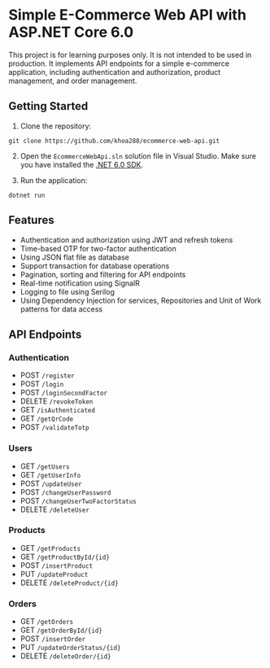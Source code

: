 # Simple E-Commerce Web API with ASP.NET Core 6.0

This project is for learning purposes only. It is not intended to be used in production. It implements API endpoints for a simple e-commerce application, including authentication and authorization, product management, and order management.

## Getting Started

1. Clone the repository:

```
git clone https://github.com/khoa288/ecommerce-web-api.git
```

2. Open the `EcommerceWebApi.sln` solution file in Visual Studio. Make sure you have installed the [.NET 6.0 SDK](https://dotnet.microsoft.com/download/dotnet/6.0).

3. Run the application:

```
dotnet run
```

## Features

- Authentication and authorization using JWT and refresh tokens
- Time-based OTP for two-factor authentication
- Using JSON flat file as database
- Support transaction for database operations
- Pagination, sorting and filtering for API endpoints
- Real-time notification using SignalR
- Logging to file using Serilog
- Using Dependency Injection for services, Repositories and Unit of Work patterns for data access

## API Endpoints

### Authentication

- POST `/register`
- POST `/login`
- POST `/loginSecondFactor`
- DELETE `/revokeToken`
- GET `/isAuthenticated`
- GET `/getQrCode`
- POST `/validateTotp`

### Users

- GET `/getUsers`
- GET `/getUserInfo`
- POST `/updateUser`
- POST `/changeUserPassword`
- POST `/changeUserTwoFactorStatus`
- DELETE `/deleteUser`

### Products

- GET `/getProducts`
- GET `/getProductById/{id}`
- POST `/insertProduct`
- PUT `/updateProduct`
- DELETE `/deleteProduct/{id}`

### Orders

- GET `/getOrders`
- GET `/getOrderById/{id}`
- POST `/insertOrder`
- PUT `/updateOrderStatus/{id}`
- DELETE `/deleteOrder/{id}`
